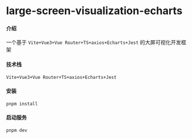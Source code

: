 # large-screen-visualization-echarts

#### 介绍
一个基于 `Vite+Vue3+Vue Router+TS+axios+Echarts+Jest` 的大屏可视化开发框架

#### 技术栈
`Vite+Vue3+Vue Router+TS+axios+Echarts+Jest`

#### 安装
``` shell
pnpm install
```

#### 启动服务
``` shell
pnpm dev
```